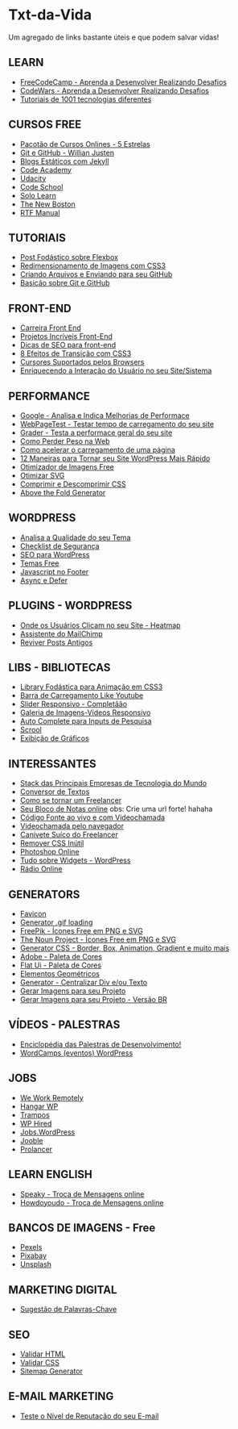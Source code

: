# Txt-da-Vida
Um agregado de links bastante úteis e que podem salvar vidas!

## LEARN
- <a href="https://www.freecodecamp.com">FreeCodeCamp - Aprenda a Desenvolver Realizando Desafios</a>
- <a href="https://www.codewars.com/">CodeWars - Aprenda a Desenvolver Realizando Desafios</a>
- <a href="https://www.tutorialspoint.com/tutorialslibrary.htm">Tutoriais de 1001 tecnologias diferentes</a>

## CURSOS FREE
- <a href="https://medium.com/@rodrigo0921/list%C3%A3o-de-cursos-online-gratuitos-187e94fd0415#.l9u3lbh8h">Pacotão de Cursos Onlines - 5 Estrelas</a>
- <a href="https://www.udemy.com/git-e-github-para-iniciantes/">Git e GitHub - Willian Justen</a>
- <a href="https://www.udemy.com/criando-sites-estaticos-com-jekyll/">Blogs Estáticos com Jekyll</a>
- <a href="https://www.codecademy.com/learn/all">Code Academy</a>
- <a href="http://cauequeiroz.com.br/cursos-gratuitos-udacity/">Udacity</a>
- <a href="https://www.codeschool.com/free">Code School</a>
- <a href="https://www.sololearn.com">Solo Learn</a>
- <a href="https://thenewboston.com/index.php">The New Boston</a>
- <a href="http://www.rtfmanual.io/">RTF Manual</a>

## TUTORIAIS
- <a href="http://desenvolvimentoparaweb.com/css/flexbox/">Post Fodástico sobre Flexbox</a>
- <a href="http://loopinfinito.com.br/2014/05/27/miniaturas-simplificadas-com-css3/">Redimensionamento de Imagens com CSS3</a>
- <a href="http://gabsferreira.com/criando-e-enviando-arquivos-para-seu-repositorio-no-github/">Criando Arquivos e Enviando para seu GitHub</a>
- <a href="http://tableless.com.br/tudo-que-voce-queria-saber-sobre-git-e-github-mas-tinha-vergonha-de-perguntar/">Basicão sobre Git e GitHub</a>


## FRONT-END
- <a href="https://github.com/woliveiras/front-end-career/blob/master/translations/pt-br/README.md">Carreira Front End</a>
- <a href="http://tympanus.net/codrops/">Projetos Incríveis Front-End</a>
- <a href="http://tableless.com.br/dicas-de-seo-para-front-end/">Dicas de SEO para front-end</a>
- <a href="http://wime.com.br/2015/08/21/8-efeitos-de-transicao-em-css3-css3-transitions/">8 Efeitos de Transição com CSS3</a>
- <a href="https://developer.mozilla.org/pt-BR/docs/Web/CSS/cursor">Cursores Suportados pelos Browsers</a>
- <a href="http://blog.caelum.com.br/enriquecendo-seus-sistemas-com-microinteractions/">Enriquecendo a Interação do Usuário no seu Site/Sistema</a>


## PERFORMANCE
- <a href="https://developers.google.com/speed/pagespeed/">Google - Analisa e Indica Melhorias de Performace</a>
- <a href="http://www.webpagetest.org/">WebPageTest - Testar tempo de carregamento do seu site</a>
- <a href="https://website.grader.com">Grader - Testa a performace geral do seu site</a>
- <a href="https://browserdiet.com/pt/">Como Perder Peso na Web</a>
- <a href="http://blog.caelum.com.br/performance-web-no-mundo-real-porque-o-site-do-alura-voa/">Como acelerar o carregamento de uma página</a> 
- <a href="https://www.sitepoint.com/12-ways-to-speed-up-your-wordpress-website/">12 Maneiras para Tornar seu Site WordPress Mais Rápido</a> 
- <a href="https://tinypng.com/">Otimizador de Imagens Free</a>
- <a href="https://jakearchibald.github.io/svgomg/">Otimizar SVG</a>
- <a href="http://herramientas-online.com/comprimir-descomprimir-css.html">Comprimir e Descomprimir CSS</a>
- <a href="https://jonassebastianohlsson.com/criticalpathcssgenerator/">Above the Fold Generator</a>



## WORDPRESS
- <a href="http://themecheck.org/">Analisa a Qualidade do seu Tema</a>
- <a href="http://wpsecuritychecklist.org/br/items/">Checklist de Segurança</a>
- <a href="https://yoast.com/wordpress-seo/">SEO para WordPress</a>
- <a href="https://justfreethemes.com/">Temas Free</a>
- <a href="http://speedrak.com/blog/how-to-move-javascripts-to-the-footer-in-wordpress/">Javascript no Footer</a>
- <a href="http://matthewhorne.me/defer-async-wordpress-scripts/">Async e Defer</a>



## PLUGINS - WORDPRESS
- <a href="https://wordpress.org/plugins/heatmap-for-wp/">Onde os Usuários Clicam no seu Site - Heatmap</a>
- <a href="https://wordpress.org/plugins/chimpmate/">Assistente do MailChimp</a>
- <a href="https://wordpress.org/plugins/tweet-old-post/">Reviver Posts Antigos</a>


## LIBS - BIBLIOTECAS
- <a href="https://daneden.github.io/animate.css/">Library Fodástica para Animação em CSS3</a>
- <a href="http://ricostacruz.com/nprogress/">Barra de Carregamento Like Youtube</a>
- <a href="http://idangero.us/swiper/">Slider Responsivo - Completãão</a>
- <a href="https://blueimp.github.io/Gallery/">Galeria de Imagens-Vídeos Responsivo</a>
- <a href="http://www.runningcoder.org/jquerytypeahead/demo">Auto Complete para Inputs de Pesquisa</a>
- <a href="https://github.com/cferdinandi/smooth-scroll">Scrool</a>
- <a href="https://www.amcharts.com/">Exibição de Gráficos</a>


## INTERESSANTES
- <a href="https://stackshare.io/stacks">Stack das Principais Empresas de Tecnologia do Mundo</div>
- <a href="http://coderstoolbox.net">Conversor de Textos</a>
- <a href="https://www.quora.com/How-do-I-become-a-freelance-web-developer" tarfet="_blank">Como se tornar um Freelancer</a>
- <a href="http://dontpad.com/">Seu Bloco de Notas online</a> obs: Crie uma url forte! hahaha
- <a href="https://codeshare.io">Código Fonte ao vivo e com Videochamada</a>
- <a href="https://appear.in/">Videochamada pelo navegador</a>
- <a href="http://blog.umbler.com/br/ferramentas-para-freelancers-dicas-para-um-trabalho-mais-eficaz/">Canivete Suíco do Freelancer</a>
- <a href="https://uncss-online.com">Remover CSS Inútil</a>
- <a href="https://www.designer.io">Photoshop Online</a>
- <a href="http://felipeelia.com.br/wordpress-tudo-sobre-widgets/">Tudo sobre Widgets - WordPress</a>
- <a href="http://radio.garden/">Rádio Online</a>

## GENERATORS
- <a href="http://realfavicongenerator.net/">Favicon</a>
- <a href="http://loading.io/">Generator .gif loading</a>
- <a href="http://www.freepik.com/">FreePik - Ícones Free em PNG e SVG</a>
- <a href="http://thenounproject.com">The Noun Project - Ícones Free em PNG e SVG</a>
- <a href="http://css3gen.com/">Generator CSS - Border, Box, Animation, Gradient e muito mais</a> 
- <a href="https://color.adobe.com/pt/create/color-wheel/">Adobe - Paleta de Cores</a>
- <a href="https://flatuicolors.com/">Flat Ui - Paleta de Cores</a>
- <a href="http://bennettfeely.com/clippy/">Elementos Geométricos</a>
- <a href="http://howtocenterincss.com/">Generator - Centralizar Div e/ou Texto</a>
- <a href="https://dummyimage.com/">Gerar Imagens para seu Projeto</a>
- <a href="http://lorempixel.com.br/">Gerar Imagens para seu Projeto - Versão BR</a>


## VÍDEOS - PALESTRAS
- <a href="http://free-time.github.io/">Enciclopédia das Palestras de Desenvolvimento!</a>
- <a href="http://wordpress.tv">WordCamps (eventos) WordPress</a>

## JOBS
- <a href="https://weworkremotely.com/">We Work Remotely</a>
- <a href="https://hangarwp.com/">Hangar WP</a>
- <a href="http://trampos.co/">Trampos</a>
- <a href="http://www.wphired.com/">WP Hired</a>
- <a href="http://jobs.wordpress.net/">Jobs.WordPress</a>
- <a href="https://br.jooble.org">Jooble</a>
- <a href="https://prolancer.com.br">Prolancer</a>

## LEARN ENGLISH
- <a href="https://www.speaky.com">Speaky - Troca de Mensagens online</a>
- <a href="https://howdoyou.do">Howdoyoudo - Troca de Mensagens online</a>

## BANCOS DE IMAGENS - Free
- <a href="https://www.pexels.com/">Pexels</a>
- <a href="https://pixabay.com/">Pixabay</a>
- <a href="https://unsplash.com/">Unsplash</a>

## MARKETING DIGITAL
- <a href="http://answerthepublic.com">Sugestão de Palavras-Chave</a>


## SEO
- <a href="https://validator.w3.org/">Validar HTML</a>
- <a href="https://jigsaw.w3.org/css-validator/">Validar CSS</a>
- <a href="https://www.xml-sitemaps.com">Sitemap Generator</a>


## E-MAIL MARKETING
- <a href="https://www.mail-tester.com/">Teste o Nível de Reputação do seu E-mail</a>



